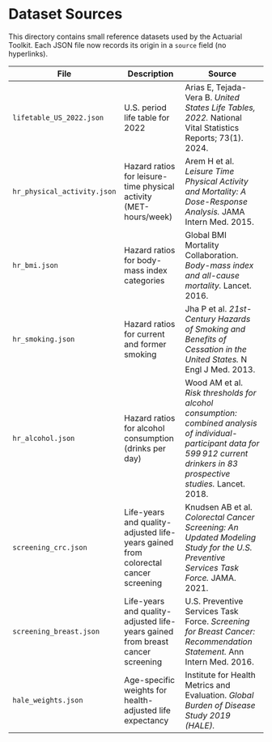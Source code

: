 # Dataset Sources

This directory contains small reference datasets used by the Actuarial Toolkit. Each JSON file now records its origin in a `source` field (no hyperlinks).

| File | Description | Source |
| --- | --- | --- |
| `lifetable_US_2022.json` | U.S. period life table for 2022 | Arias E, Tejada-Vera B. *United States Life Tables, 2022.* National Vital Statistics Reports; 73(1). 2024.  |
| `hr_physical_activity.json` | Hazard ratios for leisure-time physical activity (MET-hours/week) | Arem H et al. *Leisure Time Physical Activity and Mortality: A Dose-Response Analysis.* JAMA Intern Med. 2015.  |
| `hr_bmi.json` | Hazard ratios for body-mass index categories | Global BMI Mortality Collaboration. *Body-mass index and all-cause mortality.* Lancet. 2016.  |
| `hr_smoking.json` | Hazard ratios for current and former smoking | Jha P et al. *21st-Century Hazards of Smoking and Benefits of Cessation in the United States.* N Engl J Med. 2013.  |
| `hr_alcohol.json` | Hazard ratios for alcohol consumption (drinks per day) | Wood AM et al. *Risk thresholds for alcohol consumption: combined analysis of individual-participant data for 599 912 current drinkers in 83 prospective studies.* Lancet. 2018.  |
| `screening_crc.json` | Life-years and quality-adjusted life-years gained from colorectal cancer screening | Knudsen AB et al. *Colorectal Cancer Screening: An Updated Modeling Study for the U.S. Preventive Services Task Force.* JAMA. 2021.  |
| `screening_breast.json` | Life-years and quality-adjusted life-years gained from breast cancer screening | U.S. Preventive Services Task Force. *Screening for Breast Cancer: Recommendation Statement.* Ann Intern Med. 2016.  |
| `hale_weights.json` | Age-specific weights for health-adjusted life expectancy | Institute for Health Metrics and Evaluation. *Global Burden of Disease Study 2019 (HALE).*  |

